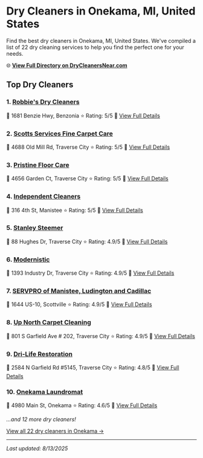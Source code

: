 # Dry Cleaners in Onekama, MI, United States

Find the best dry cleaners in Onekama, MI, United States. We've compiled a list of 22 dry cleaning services to help you find the perfect one for your needs.

🌐 **[View Full Directory on DryCleanersNear.com](https://drycleanersnear.com/city/US/MI/Onekama)**

## Top Dry Cleaners

### 1. [Robbie's Dry Cleaners](https://drycleanersnear.com/dryCleaner/685e54afda2d14ee530a517e/robbie-s-dry-cleaners)
📍 1681 Benzie Hwy, Benzonia
⭐ Rating: 5/5
🔗 [View Full Details](https://drycleanersnear.com/dryCleaner/685e54afda2d14ee530a517e/robbie-s-dry-cleaners)

### 2. [Scotts Services Fine Carpet Care](https://drycleanersnear.com/dryCleaner/685e54b8da2d14ee530a519e/scotts-services-fine-carpet-care)
📍 4688 Old Mill Rd, Traverse City
⭐ Rating: 5/5
🔗 [View Full Details](https://drycleanersnear.com/dryCleaner/685e54b8da2d14ee530a519e/scotts-services-fine-carpet-care)

### 3. [Pristine Floor Care](https://drycleanersnear.com/dryCleaner/685e54b9da2d14ee530a51aa/pristine-floor-care)
📍 4656 Garden Ct, Traverse City
⭐ Rating: 5/5
🔗 [View Full Details](https://drycleanersnear.com/dryCleaner/685e54b9da2d14ee530a51aa/pristine-floor-care)

### 4. [Independent Cleaners](https://drycleanersnear.com/dryCleaner/685e54bada2d14ee530a51b2/independent-cleaners)
📍 316 4th St, Manistee
⭐ Rating: 5/5
🔗 [View Full Details](https://drycleanersnear.com/dryCleaner/685e54bada2d14ee530a51b2/independent-cleaners)

### 5. [Stanley Steemer](https://drycleanersnear.com/dryCleaner/685e54b9da2d14ee530a51a2/stanley-steemer)
📍 88 Hughes Dr, Traverse City
⭐ Rating: 4.9/5
🔗 [View Full Details](https://drycleanersnear.com/dryCleaner/685e54b9da2d14ee530a51a2/stanley-steemer)

### 6. [Modernistic](https://drycleanersnear.com/dryCleaner/685e54b9da2d14ee530a51a6/modernistic)
📍 1393 Industry Dr, Traverse City
⭐ Rating: 4.9/5
🔗 [View Full Details](https://drycleanersnear.com/dryCleaner/685e54b9da2d14ee530a51a6/modernistic)

### 7. [SERVPRO of Manistee, Ludington and Cadillac](https://drycleanersnear.com/dryCleaner/685e54bada2d14ee530a51ae/servpro-of-manistee-ludington-and-cadillac)
📍 1644 US-10, Scottville
⭐ Rating: 4.9/5
🔗 [View Full Details](https://drycleanersnear.com/dryCleaner/685e54bada2d14ee530a51ae/servpro-of-manistee-ludington-and-cadillac)

### 8. [Up North Carpet Cleaning](https://drycleanersnear.com/dryCleaner/685e54bcda2d14ee530a51c9/up-north-carpet-cleaning)
📍 801 S Garfield Ave # 202, Traverse City
⭐ Rating: 4.9/5
🔗 [View Full Details](https://drycleanersnear.com/dryCleaner/685e54bcda2d14ee530a51c9/up-north-carpet-cleaning)

### 9. [Dri-Life Restoration](https://drycleanersnear.com/dryCleaner/685e54bbda2d14ee530a51c1/dri-life-restoration)
📍 2584 N Garfield Rd #5145, Traverse City
⭐ Rating: 4.8/5
🔗 [View Full Details](https://drycleanersnear.com/dryCleaner/685e54bbda2d14ee530a51c1/dri-life-restoration)

### 10. [Onekama Laundromat](https://drycleanersnear.com/dryCleaner/685e54bada2d14ee530a51b5/onekama-laundromat)
📍 4980 Main St, Onekama
⭐ Rating: 4.6/5
🔗 [View Full Details](https://drycleanersnear.com/dryCleaner/685e54bada2d14ee530a51b5/onekama-laundromat)


*...and 12 more dry cleaners!*

[View all 22 dry cleaners in Onekama →](https://drycleanersnear.com/city/US/MI/Onekama)

---

*Last updated: 8/13/2025*

